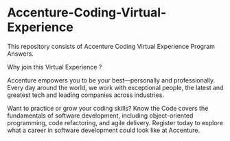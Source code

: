 # Accenture-Coding-Virtual-Experience

This repository consists of Accenture Coding Virtual Experience Program Answers.


Why join this Virtual Experience ?

Accenture empowers you to be your best—personally and professionally. Every day around the world, we work with exceptional people, the latest and greatest tech and leading companies across industries.

Want to practice or grow your coding skills? Know the Code covers the fundamentals of software development, including object-oriented programming, code refactoring, and agile delivery. Register today to explore what a career in software development could look like at Accenture.
